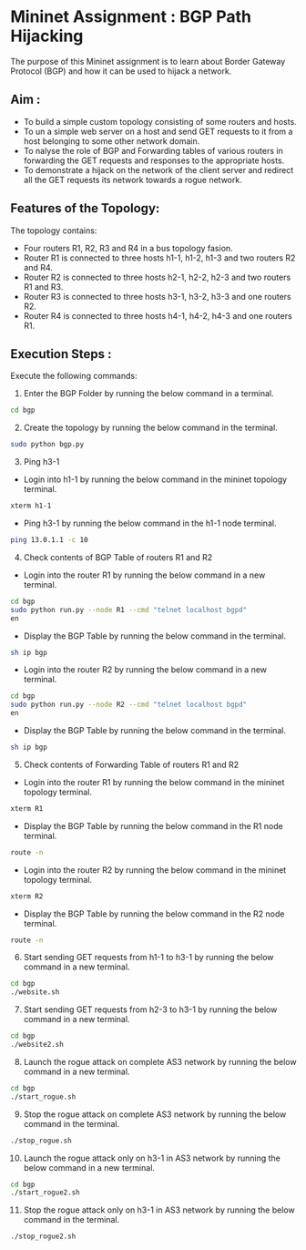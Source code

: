 # Mininet Assignment : BGP Path Hijacking

The purpose of this Mininet assignment is to learn about Border Gateway Protocol (BGP) and how it can be used to hijack a network.

## Aim :

* To build a simple custom topology consisting of some routers and hosts.
* To un a simple web server on a host and send GET requests to it from a host belonging to some other network domain.
* To nalyse the role of BGP and Forwarding tables of various routers in forwarding the GET requests and responses to the appropriate hosts.
* To demonstrate a hijack on the network of the client server and redirect all the GET requests its network towards a rogue network.

## Features of the Topology:

The topology contains:

* Four routers R1, R2, R3 and R4 in a bus topology fasion.
* Router R1 is connected to three hosts h1-1, h1-2, h1-3 and two routers R2 and R4.
* Router R2 is connected to three hosts h2-1, h2-2, h2-3 and two routers R1 and R3.
* Router R3 is connected to three hosts h3-1, h3-2, h3-3 and one routers R2.
* Router R4 is connected to three hosts h4-1, h4-2, h4-3 and one routers R1.

## Execution Steps :

Execute the following commands:

1. Enter the BGP Folder by running the below command in a terminal.
```bash
cd bgp
```

2. Create the topology by running the below command in the terminal.
```bash
sudo python bgp.py
```

3. Ping h3-1
* Login into h1-1 by running the below command in the mininet topology terminal.
```bash
xterm h1-1
```
* Ping h3-1 by running the below command in the h1-1 node terminal.
```bash
ping 13.0.1.1 -c 10
```

4. Check contents of BGP Table of routers R1 and R2
* Login into the router R1 by running the below command in a new terminal.
```bash
cd bgp
sudo python run.py --node R1 --cmd "telnet localhost bgpd"
en
```
* Display the BGP Table by running the below command in the terminal.
```bash
sh ip bgp
```
* Login into the router R2 by running the below command in a new terminal.
```bash
cd bgp
sudo python run.py --node R2 --cmd "telnet localhost bgpd"
en
```
* Display the BGP Table by running the below command in the terminal.
```bash
sh ip bgp
```

5. Check contents of Forwarding Table of routers R1 and R2
* Login into the router R1 by running the below command in the mininet topology terminal.
```bash
xterm R1
```
* Display the BGP Table by running the below command in the R1 node terminal.
```bash
route -n
```
* Login into the router R2 by running the below command in the mininet topology terminal.
```bash
xterm R2
```
* Display the BGP Table by running the below command in the R2 node terminal.
```bash
route -n
```

6. Start sending GET requests from h1-1 to h3-1 by running the below command in a new terminal.
```bash
cd bgp
./website.sh
```

7. Start sending GET requests from h2-3 to h3-1 by running the below command in a new terminal.
```bash
cd bgp
./website2.sh
```

8. Launch the rogue attack on complete AS3 network by running the below command in a new terminal.
```bash
cd bgp
./start_rogue.sh
```

9. Stop the rogue attack on complete AS3 network by running the below command in the terminal.
```bash
./stop_rogue.sh
```

10. Launch the rogue attack only on h3-1 in AS3 network by running the below command in a new terminal.
```bash
cd bgp
./start_rogue2.sh
```

11. Stop the rogue attack only on h3-1 in AS3 network by running the below command in the terminal.
```bash
./stop_rogue2.sh
```